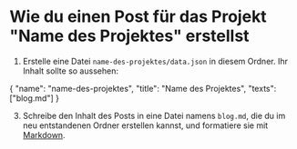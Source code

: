 # Wie du einen Post für das Projekt "Name des Projektes" erstellst

1. Erstelle eine Datei ```name-des-projektes/data.json``` in diesem Ordner. Ihr Inhalt sollte so aussehen:

{
    "name": "name-des-projektes",
    "title": "Name des Projektes",
    <!---"staticImageUrls": ["Die Namen der Bilder", "die du im Post verwenden möchtest", "und in den Projekt-Ordner eingefügt hast", "zum Beispiel", "bild.png"],
    "onlineImageUrls": ["Links zu", "Bildern aus dem Internet", "die du auch verwenden möchtest"],-->
    "texts": ["blog.md"]
}

3. Schreibe den Inhalt des Posts in eine Datei namens ```blog.md```, die du im neu entstandenen Ordner erstellen kannst, und formatiere sie mit [Markdown](https://www.markdownguide.org/cheat-sheet/).